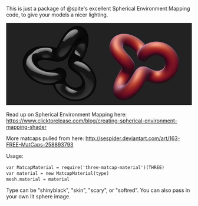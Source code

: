 This is just a package of @spite's excellent Spherical Environment Mapping code, to give your models a nicer lighting.

![Example](https://raw.githubusercontent.com/msfeldstein/three-matcap-material/master/assets/example.jpg)

Read up on Spherical Environment Mapping here: https://www.clicktorelease.com/blog/creating-spherical-environment-mapping-shader

More matcaps pulled from here: http://sespider.deviantart.com/art/163-FREE-MatCaps-258893793

Usage:
```
var MatcapMaterial = require('three-matcap-material')(THREE)
var material = new MatcapMaterial(type)
mesh.material = material
```

Type can be "shinyblack", "skin", "scary", or "softred".  You can also pass in your own lit sphere image.
